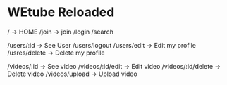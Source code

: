 # WEtube Reloaded 

/ -> HOME
/join -> join
/login
/search

/users/:id -> See User
/users/logout
/users/edit -> Edit my profile
/usres/delete -> Delete my profile

/videos/:id -> See video
/videos/:id/edit -> Edit video
/videos/:id/delete -> Delete video 
/videos/upload -> Upload video